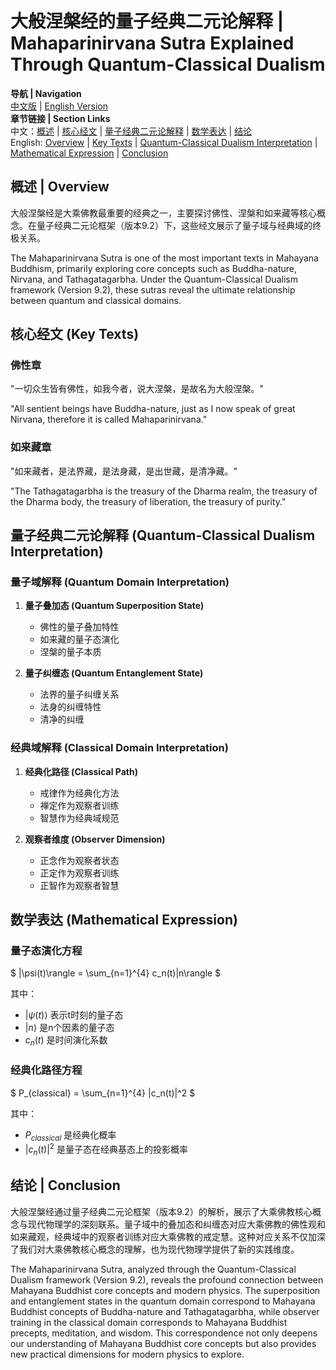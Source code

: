 # 大般涅槃经的量子经典二元论解释 | Mahaparinirvana Sutra Explained Through Quantum-Classical Dualism

**导航 | Navigation**  
[中文版](#大般涅槃经解析) | [English Version](#mahaparinirvana-sutra-analysis)  
**章节链接 | Section Links**  
中文：[概述](#概述-overview) | [核心经文](#核心经文-key-texts) | [量子经典二元论解释](#量子经典二元论解释-quantum-classical-dualism-interpretation) | [数学表达](#数学表达-mathematical-expression) | [结论](#结论-conclusion)  
English: [Overview](#概述-overview) | [Key Texts](#核心经文-key-texts) | [Quantum-Classical Dualism Interpretation](#量子经典二元论解释-quantum-classical-dualism-interpretation) | [Mathematical Expression](#数学表达-mathematical-expression) | [Conclusion](#结论-conclusion)

## 概述 | Overview

大般涅槃经是大乘佛教最重要的经典之一，主要探讨佛性、涅槃和如来藏等核心概念。在量子经典二元论框架（版本9.2）下，这些经文展示了量子域与经典域的终极关系。

The Mahaparinirvana Sutra is one of the most important texts in Mahayana Buddhism, primarily exploring core concepts such as Buddha-nature, Nirvana, and Tathagatagarbha. Under the Quantum-Classical Dualism framework (Version 9.2), these sutras reveal the ultimate relationship between quantum and classical domains.

## 核心经文 (Key Texts)

### 佛性章
"一切众生皆有佛性，如我今者，说大涅槃，是故名为大般涅槃。"

"All sentient beings have Buddha-nature, just as I now speak of great Nirvana, therefore it is called Mahaparinirvana."

### 如来藏章
"如来藏者，是法界藏，是法身藏，是出世藏，是清净藏。"

"The Tathagatagarbha is the treasury of the Dharma realm, the treasury of the Dharma body, the treasury of liberation, the treasury of purity."

## 量子经典二元论解释 (Quantum-Classical Dualism Interpretation)

### 量子域解释 (Quantum Domain Interpretation)
1. **量子叠加态 (Quantum Superposition State)**
   - 佛性的量子叠加特性
   - 如来藏的量子态演化
   - 涅槃的量子本质

2. **量子纠缠态 (Quantum Entanglement State)**
   - 法界的量子纠缠关系
   - 法身的纠缠特性
   - 清净的纠缠

### 经典域解释 (Classical Domain Interpretation)
1. **经典化路径 (Classical Path)**
   - 戒律作为经典化方法
   - 禅定作为观察者训练
   - 智慧作为经典域规范

2. **观察者维度 (Observer Dimension)**
   - 正念作为观察者状态
   - 正定作为观察者训练
   - 正智作为观察者智慧

## 数学表达 (Mathematical Expression)

### 量子态演化方程
$`
|\psi(t)\rangle = \sum_{n=1}^{4} c_n(t)|n\rangle
`$

其中：
- $`|\psi(t)\rangle`$ 表示t时刻的量子态
- $`|n\rangle`$ 是n个因素的量子态
- $`c_n(t)`$ 是时间演化系数

### 经典化路径方程
$`
P_{classical} = \sum_{n=1}^{4} |c_n(t)|^2
`$

其中：
- $`P_{classical}`$ 是经典化概率
- $`|c_n(t)|^2`$ 是量子态在经典基态上的投影概率

## 结论 | Conclusion

大般涅槃经通过量子经典二元论框架（版本9.2）的解析，展示了大乘佛教核心概念与现代物理学的深刻联系。量子域中的叠加态和纠缠态对应大乘佛教的佛性观和如来藏观，经典域中的观察者训练对应大乘佛教的戒定慧。这种对应关系不仅加深了我们对大乘佛教核心概念的理解，也为现代物理学提供了新的实践维度。

The Mahaparinirvana Sutra, analyzed through the Quantum-Classical Dualism framework (Version 9.2), reveals the profound connection between Mahayana Buddhist core concepts and modern physics. The superposition and entanglement states in the quantum domain correspond to Mahayana Buddhist concepts of Buddha-nature and Tathagatagarbha, while observer training in the classical domain corresponds to Mahayana Buddhist precepts, meditation, and wisdom. This correspondence not only deepens our understanding of Mahayana Buddhist core concepts but also provides new practical dimensions for modern physics to explore. 